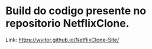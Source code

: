 # Build do codigo presente no repositorio NetflixClone.
Link: https://wvitor.github.io/NetflixClone-Site/
